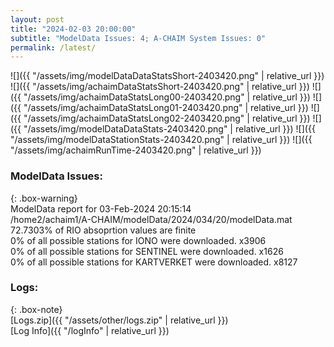 ```yaml
---
layout: post
title: "2024-02-03 20:00:00"
subtitle: "ModelData Issues: 4; A-CHAIM System Issues: 0"
permalink: /latest/
---
```


![]({{ "/assets/img/modelDataDataStatsShort-2403420.png" | relative_url }})
![]({{ "/assets/img/achaimDataStatsShort-2403420.png" | relative_url }})
![]({{ "/assets/img/achaimDataStatsLong00-2403420.png" | relative_url }})
![]({{ "/assets/img/achaimDataStatsLong01-2403420.png" | relative_url }})
![]({{ "/assets/img/achaimDataStatsLong02-2403420.png" | relative_url }})
![]({{ "/assets/img/modelDataDataStats-2403420.png" | relative_url }})
![]({{ "/assets/img/modelDataStationStats-2403420.png" | relative_url }})
![]({{ "/assets/img/achaimRunTime-2403420.png" | relative_url }})


### ModelData Issues:  
  
{: .box-warning}  
 ModelData report for 03-Feb-2024 20:15:14   
 /home2/achaim1/A-CHAIM/modelData/2024/034/20/modelData.mat   
 72.7303% of RIO absoprtion values are finite   
 0% of all possible stations for IONO were downloaded. x3906   
 0% of all possible stations for SENTINEL were downloaded. x1626   
 0% of all possible stations for KARTVERKET were downloaded. x8127   
  


### Logs:  
  
{: .box-note}  
[Logs.zip]({{ "/assets/other/logs.zip" | relative_url }})  
[Log Info]({{ "/logInfo" | relative_url }})  
